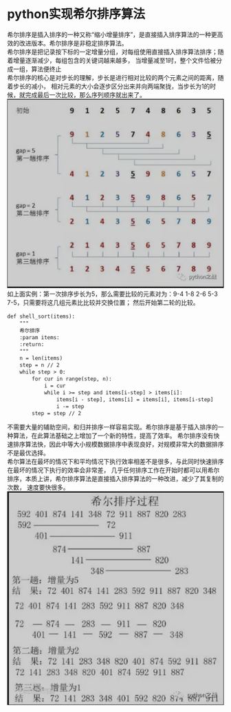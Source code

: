 # python实现希尔排序算法
希尔排序是插入排序的一种又称“缩小增量排序”，是直接插入排序算法的一种更高效的改进版本。希尔排序是非稳定排序算法。<br>
希尔排序是把记录按下标的一定增量分组，对每组使用直接插入排序算法排序；随着增量逐渐减少，每组包含的关键词越来越多，
当增量减至1时，整个文件恰被分成一组，算法便终止<br>
希尔排序的核心是对步长的理解，步长是进行相对比较的两个元素之间的距离，随着步长的减小，
相对元素的大小会逐步区分出来并向两端聚拢，当步长为1的时候，就完成最后一次比较，那么序列顺序就出来了。<br>
![](png/32.png)
如上面实例：第一次排序步长为5，那么需要比较的元素对为：9-4 1-8 2-6 5-3 7-5，只需要将这几组元素比比较并交换位置；
然后开始第二轮的比较。<br>
```
def shell_sort(items):
    """
    希尔排序
    :param items: 
    :return: 
    """
    n = len(items)
    step = n // 2
    while step > 0:
        for cur in range(step, n):
            i = cur
            while i >= step and items[i-step] > items[i]:
                items[i - step], items[i] = items[i], items[i-step]
                i -= step
        step = step // 2
```
不需要大量的辅助空间，和归并排序一样容易实现。希尔排序是基于插入排序的一种算法，在此算法基础之上增加了一个新的特性，提高了效率。
希尔排序没有快速排序算法快，因此中等大小规模数据排序中表现良好，对规模非常大的数据排序不是最优选择。<br>
希尔算法在最坏的情况下和平均情况下执行效率相差不是很多，与此同时快速排序在最坏的情况下执行的效率会非常差，
几乎任何排序工作在开始时都可以用希尔排序，本质上讲，希尔排序算法是直接插入排序算法的一种改进，减少了其复制的次数，
速度要快很多。<br>
![](png/33.png)
